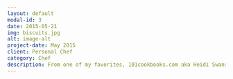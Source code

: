 ```yaml
---
layout: default
modal-id: 3
date: 2015-05-21
img: biscuits.jpg
alt: image-alt
project-date: May 2015
client: Personal Chef
category: Chef
description: From one of my favorites, 101cookbooks.com aka Heidi Swanson.  These amaranth crusted biscuits have a heartiness to them that all biscuits do, but the seed crust makes them unique.
---
```

